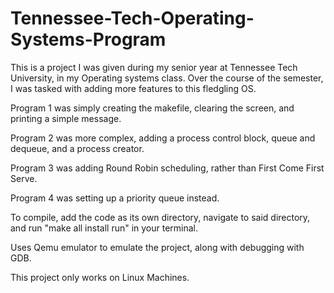 # Tennessee-Tech-Operating-Systems-Program
This is a project I was given during my senior year at Tennessee Tech University, in my Operating systems class. Over the course of the semester, I was tasked with adding more features to this fledgling OS.

Program 1 was simply creating the makefile, clearing the screen, and printing a simple message.

Program 2 was more complex, adding a process control block, queue and dequeue, and a process creator.

Program 3 was adding Round Robin scheduling, rather than First Come First Serve.

Program 4 was setting up a priority queue instead.

To compile, add the code as its own directory, navigate to said directory, and run "make all install run" in your terminal. 

Uses Qemu emulator to emulate the project, along with debugging with GDB.

This project only works on Linux Machines.
